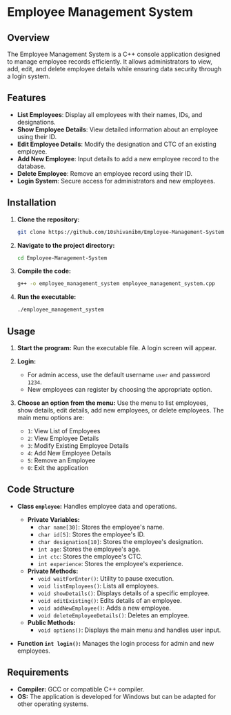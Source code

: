 # Employee Management System

## Overview

The Employee Management System is a C++ console application designed to manage employee records efficiently. It allows administrators to view, add, edit, and delete employee details while ensuring data security through a login system.

## Features

- **List Employees**: Display all employees with their names, IDs, and designations.
- **Show Employee Details**: View detailed information about an employee using their ID.
- **Edit Employee Details**: Modify the designation and CTC of an existing employee.
- **Add New Employee**: Input details to add a new employee record to the database.
- **Delete Employee**: Remove an employee record using their ID.
- **Login System**: Secure access for administrators and new employees.

## Installation

1. **Clone the repository:**
    ```sh
    git clone https://github.com/10shivanibm/Employee-Management-System.git
    ```
2. **Navigate to the project directory:**
    ```sh
    cd Employee-Management-System
    ```
3. **Compile the code:**
    ```sh
    g++ -o employee_management_system employee_management_system.cpp
    ```
4. **Run the executable:**
    ```sh
    ./employee_management_system
    ```

## Usage

1. **Start the program:**
   Run the executable file. A login screen will appear.

2. **Login:**
   - For admin access, use the default username `user` and password `1234`.
   - New employees can register by choosing the appropriate option.

3. **Choose an option from the menu:**
   Use the menu to list employees, show details, edit details, add new employees, or delete employees. The main menu options are:
   - `1`: View List of Employees
   - `2`: View Employee Details
   - `3`: Modify Existing Employee Details
   - `4`: Add New Employee Details
   - `5`: Remove an Employee
   - `0`: Exit the application

## Code Structure

- **Class `employee`:** Handles employee data and operations.
  - **Private Variables:**
    - `char name[30]`: Stores the employee's name.
    - `char id[5]`: Stores the employee's ID.
    - `char designation[10]`: Stores the employee's designation.
    - `int age`: Stores the employee's age.
    - `int ctc`: Stores the employee's CTC.
    - `int experience`: Stores the employee's experience.
  - **Private Methods:**
    - `void waitForEnter()`: Utility to pause execution.
    - `void listEmployees()`: Lists all employees.
    - `void showDetails()`: Displays details of a specific employee.
    - `void editExisting()`: Edits details of an employee.
    - `void addNewEmployee()`: Adds a new employee.
    - `void deleteEmployeeDetails()`: Deletes an employee.
  - **Public Methods:**
    - `void options()`: Displays the main menu and handles user input.

- **Function `int login()`:** Manages the login process for admin and new employees.

## Requirements

- **Compiler:** GCC or compatible C++ compiler.
- **OS:** The application is developed for Windows but can be adapted for other operating systems.
